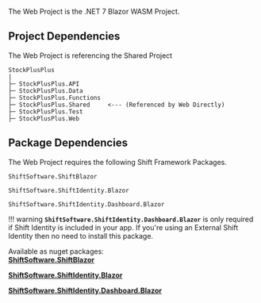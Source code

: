 The Web Project is the .NET 7 Blazor WASM Project.

## Project Dependencies

The Web Project is referencing the Shared Project
```hl_lines="6"
StockPlusPlus
|
├─ StockPlusPlus.API		
├─ StockPlusPlus.Data
├─ StockPlusPlus.Functions	
├─ StockPlusPlus.Shared		<--- (Referenced by Web Directly)
├─ StockPlusPlus.Test
├─ StockPlusPlus.Web
```

## Package Dependencies

The Web Project requires the following Shift Framework Packages.  

```
ShiftSoftware.ShiftBlazor
```

```
ShiftSoftware.ShiftIdentity.Blazor
```

```
ShiftSoftware.ShiftIdentity.Dashboard.Blazor
```

!!! warning
	**``ShiftSoftware.ShiftIdentity.Dashboard.Blazor``** is only required if Shift Identity is included in your app. If you're using an External Shift Identity then no need to install this package.
   
Available as nuget packages:   
[**ShiftSoftware.ShiftBlazor**](https://www.nuget.org/packages/ShiftSoftware.ShiftBlazor)   

[**ShiftSoftware.ShiftIdentity.Blazor**](https://www.nuget.org/packages/ShiftSoftware.ShiftIdentity.Blazor)  

[**ShiftSoftware.ShiftIdentity.Dashboard.Blazor**](https://www.nuget.org/packages/ShiftSoftware.ShiftIdentity.Dashboard.Blazor)

